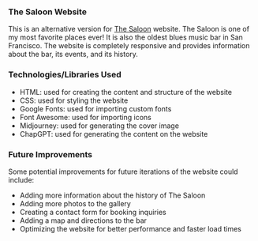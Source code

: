 <h3>The Saloon Website</h3>
<p>This is an alternative version for <a href="https://www.sfblues.net/Saloon.html">The Saloon</a> website. The Saloon is one of my most favorite places ever! It is also the oldest blues music bar in San Francisco. The website is completely responsive and provides information about the bar, its events, and its history.</p>
<h3>Technologies/Libraries Used</h3>
<ul>
  <li>HTML: used for creating the content and structure of the website</li>
  <li>CSS: used for styling the website</li>
  <li>Google Fonts: used for importing custom fonts</li>
  <li>Font Awesome: used for importing icons</li>
  <li>Midjourney: used for generating the cover image</li>
  <li>ChapGPT: used for generating the content on the website
</ul>
<h3>Future Improvements</h3>
<p>Some potential improvements for future iterations of the website could include:</p>
<ul>
  <li>Adding more information about the history of The Saloon</li>
  <li>Adding more photos to the gallery</li>
  <li>Creating a contact form for booking inquiries</li>
  <li>Adding a map and directions to the bar</li>
  <li>Optimizing the website for better performance and faster load times</li>
</ul>
